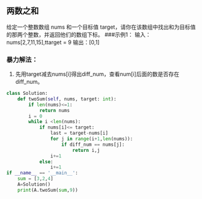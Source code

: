 ## 两数之和
给定一个整数数组 nums 和一个目标值 target，请你在该数组中找出和为目标值的那两个整数，并返回他们的数组下标。
###示例1：
输入：nums[2,7,11,15],ttarget = 9
输出：[0,1]

### 暴力解法：
1. 先用target减去nums[i]得出diff_num，查看num[i]后面的数是否存在diff_num。
```python
class Solution:
    def twoSum(self, nums, target: int):
        if len(nums)<=1:
            return nums
        i = 0
        while i <len(nums):
            if nums[i]<= target:
                last = target-nums[i]
                for j in range(i+1,len(nums)):
                    if diff_num == nums[j]:
                        return i,j
                i+=1
            else:
                i+=1
if __name__ == '__main__':
    sum = [3,2,4]
    A=Solution()
    print(A.twoSum(sum,9))
```
